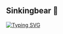 ## Sinkingbear 👋
<a href="https://git.io/typing-svg"><img src="https://readme-typing-svg.demolab.com?font=Fira+Code&pause=1000&color=ECBEA4&width=435&lines=Hi+mates%2C+I'm+Hori-san" alt="Typing SVG" /></a>
<!--
**HoriDang10/HoriDang10** is a ✨ _special_ ✨ repository because its `README.md` (this file) appears on your GitHub profile.

Here are some ideas to get you started:

- 🔭 I’m currently working on ...
- 🌱 I’m currently learning ...
- 👯 I’m looking to collaborate on ...
- 🤔 I’m looking for help with ...
- 💬 Ask me about ...
- 📫 How to reach me: ...
- 😄 Pronouns: ...
- ⚡ Fun fact: ...
-->
